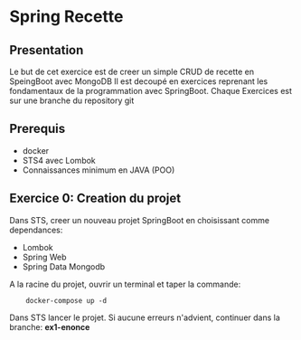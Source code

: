 # Spring Recette

## Presentation

Le but de cet exercice est de creer un simple CRUD de recette en SpeingBoot avec MongoDB
Il est decoupé en exercices reprenant les fondamentaux de la programmation avec SpringBoot.
Chaque Exercices est sur une branche du repository git

## Prerequis

- docker
- STS4 avec Lombok
- Connaissances minimum en JAVA (POO)

## Exercice 0: Creation du projet

Dans STS, creer un nouveau projet SpringBoot en choisissant comme dependances:
- Lombok
- Spring Web
- Spring Data Mongodb

A la racine du projet, ouvrir un terminal et taper la commande:
```Shell
    docker-compose up -d
```

Dans STS lancer le projet. 
Si aucune erreurs n'advient, continuer dans la branche: **ex1-enonce**